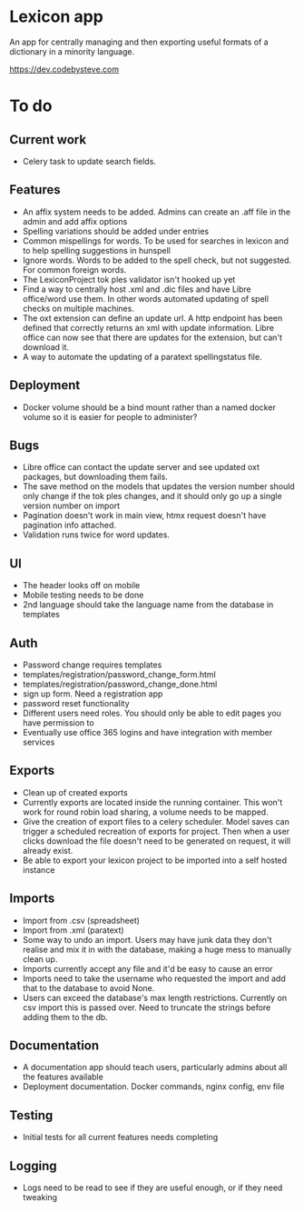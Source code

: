 # Lexicon app

An app for centrally managing and then exporting useful formats of a dictionary in a minority language.

https://dev.codebysteve.com

# To do
## Current work
- Celery task to update search fields.
  

## Features
- An affix system needs to be added. Admins can create an .aff file in the admin and add affix options
- Spelling variations should be added under entries
- Common mispellings for words. To be used for searches in lexicon and to help spelling suggestions in hunspell
- Ignore words. Words to be added to the spell check, but not suggested. For common foreign words.
- The LexiconProject tok ples validator isn't hooked up yet
- Find a way to centrally host .xml and .dic files and have Libre office/word use them. In other words automated updating of spell checks on multiple machines.
- The oxt extension can define an update url. A http endpoint has been defined that correctly returns an xml with update information. Libre office can now see that there are updates for the extension, but can't download it.
- A way to automate the updating of a paratext spellingstatus file.

## Deployment
- Docker volume should be a bind mount rather than a named docker volume so it is easier for people to administer?
  
## Bugs
- Libre office can contact the update server and see updated oxt packages, but downloading them fails.
- The save method on the models that updates the version number should only change if the tok ples changes, and it should only go up a single version number on import
- Pagination doesn't work in main view, htmx request doesn't have pagination info attached.
- Validation runs twice for word updates.

## UI
- The header looks off on mobile
- Mobile testing needs to be done
- 2nd language should take the language name from the database in templates

## Auth
- Password change requires templates
- templates/registration/password_change_form.html
- templates/registration/password_change_done.html
- sign up form. Need a registration app
- password reset functionality
- Different users need roles. You should only be able to edit pages you have permission to
- Eventually use office 365 logins and have integration with member services

## Exports
- Clean up of created exports
- Currently exports are located inside the running container. This won't work for round robin load sharing, a volume needs to be mapped.
- Give the creation of export files to a celery scheduler. Model saves can trigger a scheduled recreation of exports for project. Then when a user clicks download the file doesn't need to be generated on request, it will already exist.
- Be able to export your lexicon project to be imported into a self hosted instance

## Imports
- Import from .csv (spreadsheet)
- Import from .xml (paratext)
- Some way to undo an import. Users may have junk data they don't realise and mix it in with the database, making a huge mess to manually clean up.
- Imports currently accept any file and it'd be easy to cause an error
- Imports need to take the username who requested the import and add that to the database to avoid None.
- Users can exceed the database's max length restrictions. Currently on csv import this is passed over. Need to truncate the strings before adding them to the db.

## Documentation
- A documentation app should teach users, particularly admins about all the features available
- Deployment documentation. Docker commands, nginx config, env file

## Testing
- Initial tests for all current features needs completing

## Logging
- Logs need to be read to see if they are useful enough, or if they need tweaking
